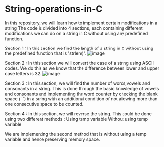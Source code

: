 # String-operations-in-C
In this repository, we will learn how to implement certain modifications in a string 
The code is divided into 4 sections, each containing different modifications we can do on a string in C without using any predefined function. 

Section 1 : In this section we find the length of a string in C without using the predefined function that is 'strlen()'. 
![image](https://github.com/user-attachments/assets/6daa967c-dec2-43a3-8670-bdd1c28858b1)

Section 2 : In this section we will convert the case of a string using ASCII codes. We do this as we know that the difference between lower and upper case letters is 32. 
![image](https://github.com/user-attachments/assets/f7ff3325-70da-4e6d-a870-e87dff2e93af)

Section 3 : In this section, we will find the number of words,vowels and consonants in a string. This is done through the basic knowledge of vowels and consonants and implementing the word counter by checking the blank space (' ')  in a string with an additional condition of not allowing more than one consecutive space to be counted. 

Section 4 : In this section, we will reverse the string. This could be done using two different methods : 
                                                              Using temp variable 
                                                              Without using temp variable 

We are implementing the second method that is without using a temp variable and hence preserving memory space. 
